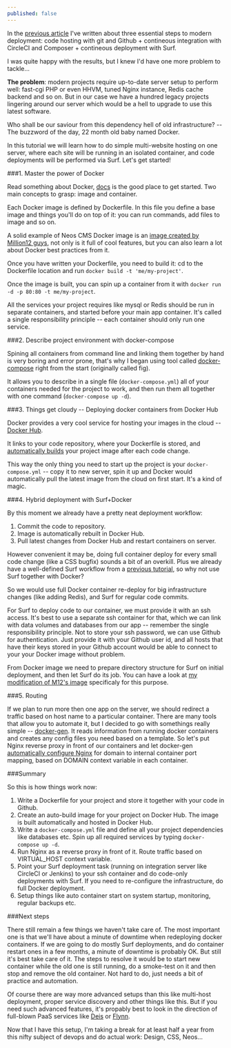```yaml
---
published: false
---
```


In the [previous article](http://dimaip.github.io/2014/12/20/three-steps-to-deploy/) I've written about three essential steps to modern deployment: code hosting with git and Github + contineous integration with CircleCI and Composer + contineous deployment with Surf.

I was quite happy with the results, but I knew I'd have one more problem to tackle...

**The problem**: modern projects require up-to-date server setup to perform well: fast-cgi PHP or even HHVM, tuned Nginx instance, Redis cache backend and so on. But in our case we have a hundred legacy projects lingering around our server which would be a hell to upgrade to use this latest software.

Who shall be our saviour from this dependency hell of old infrastructure? -- The buzzword of the day, 22 month old baby named Docker.

In this tutorial we will learn how to do simple multi-website hosting on one server, where each site will be running in an isolated container, and code deployments will be performed via Surf. Let's get started!

###1. Master the power of Docker

Read something about Docker, [docs](https://docs.docker.com/) is the good place to get started. Two main concepts to grasp: image and container.

Each Docker image is defined by Dockerfile. In this file you define a base image and things you'll do on top of it: you can run commands, add files to image and so on.

A solid example of Neos CMS Docker image is an [image created by Million12 guys](https://github.com/million12/docker-typo3-neos), not only is it full of cool features, but you can also learn a lot about Docker best practices from it.

Once you have written your Dockerfile, you need to build it: cd to the Dockerfile location and run `docker build -t 'me/my-project'`.

Once the image is built, you can spin up a container from it with `docker run -d -p 80:80 -t me/my-project`.

All the services your project requires like mysql or Redis should be run in separate containers, and started before your main app container. It's called a single responsibility principle -- each container should only run one service.

###2. Describe project environment with docker-compose

Spining all containers from command line and linking them together by hand is very boring and error prone, that's why I began using tool called [docker-compose](https://docs.docker.com/compose/) right from the start (originally called fig).

It allows you to describe  in a single file (`docker-compose.yml`) all of your containers needed for the project to work, and then run them all together with one command (`docker-compose up -d`).

###3. Things get cloudy -- Deploying docker containers from Docker Hub

Docker provides a very cool service for hosting your images in the cloud -- [Docker Hub](hub.docker.com).

It links to your code repository, where your Dockerfile is stored, and [automatically builds](http://docs.docker.com/docker-hub/builds/) your project image after each code change.

This way the only thing you need to start up the project is your `docker-compose.yml` -- copy it to new server, spin it up and Docker would automatically pull the latest image from the cloud on first start. It's a kind of magic.

###4. Hybrid deployment with Surf+Docker

By this moment we already have a pretty neat deployment workflow: 

1. Commit the code to repository. 
2. Image is automatically rebuilt in Docker Hub. 
3. Pull latest changes from Docker Hub and restart containers on server.

However convenient it may be, doing full container deploy for every small code change (like a CSS bugfix) sounds a bit of an overkill. Plus we already have a well-defined Surf workflow from a [previous tutorial](dimaip.github.io/2014/12/20/three-steps-to-deploy/), so why not use Surf together with Docker?

So we would use full Docker container re-deploy for big infrastructure changes (like adding Redis), and Surf for regular code commits.

For Surf to deploy code to our container, we must provide it with an ssh access. It's best to use a separate ssh container for that, which we can link with data volumes and databases from our app -- remember the single responsibility principle. Not to store your ssh password, we can use Github for authentication. Just provide it with your Github user id, and all hosts that have their keys stored in your Github account would be able to connect to your your Docker image without problem.

From Docker image we need to prepare directory structure for Surf on initial deployment, and then let Surf do its job. You can have a look at [my modification of M12's image](https://github.com/dimaip/docker-typo3-flow-neos-abstract) specificaly for this purpose.

###5. Routing

If we plan to run more then one app on the server, we should redirect a traffic based on host name to a particular container. There are many tools that allow you to automate it, but I decided to go with somethings really simple -- [docker-gen](https://github.com/jwilder/docker-gen). It reads information from running docker containers and creates any config files you need based on a template.
So let's put Nginx reverse proxy in front of our containers and let docker-gen [automatically configure Nginx](https://github.com/jwilder/nginx-proxy) for domain to internal container port mapping, based on DOMAIN context variable in each container.

###Summary

So this is how things work now:

1. Write a Dockerfile for your project and store it together with your code in Github.
2. Create an auto-build image for your project on Docker Hub. The image is built automatically and hosted in Docker Hub.
3. Write a `docker-compose.yml` file and define all your project dependencies like databases etc. Spin up all required services by typing `docker-compose up -d`.
4. Run Nginx as a reverse proxy in front of it. Route traffic based on VIRTUAL_HOST context variable.
5. Point your Surf deployment task (running on integration server like CircleCI or Jenkins) to your ssh container and do code-only deployments with Surf. If you need to re-configure the infrastructure, do full Docker deployment.
6. Setup things like auto container start on system startup, monitoring, regular backups etc.

###Next steps

There still remain a few things we haven't take care of.
The most important one is that we'll have about a minute of downtime when redeploying docker containers. If we are going to do mostly Surf deployments, and do container restart ones in a few months, a minute of downtime is probably OK. But still it's best take care of it. The steps to resolve it would be to start new container while the old one is still running, do a smoke-test on it and then stop and remove the old container. Not hard to do, just needs a bit of practice and automation.

Of course there are way more advanced setups than this like multi-host deployment, proper service discovery and other things like this. But if you need such advanced features, it's propably best to look in the direction of full-blown PaaS services like [Deis](http://deis.io/) or [Flynn](https://flynn.io/).

Now that I have this setup, I'm taking a break for at least half a year from this nifty subject of devops and do actual work: Design, CSS, Neos...